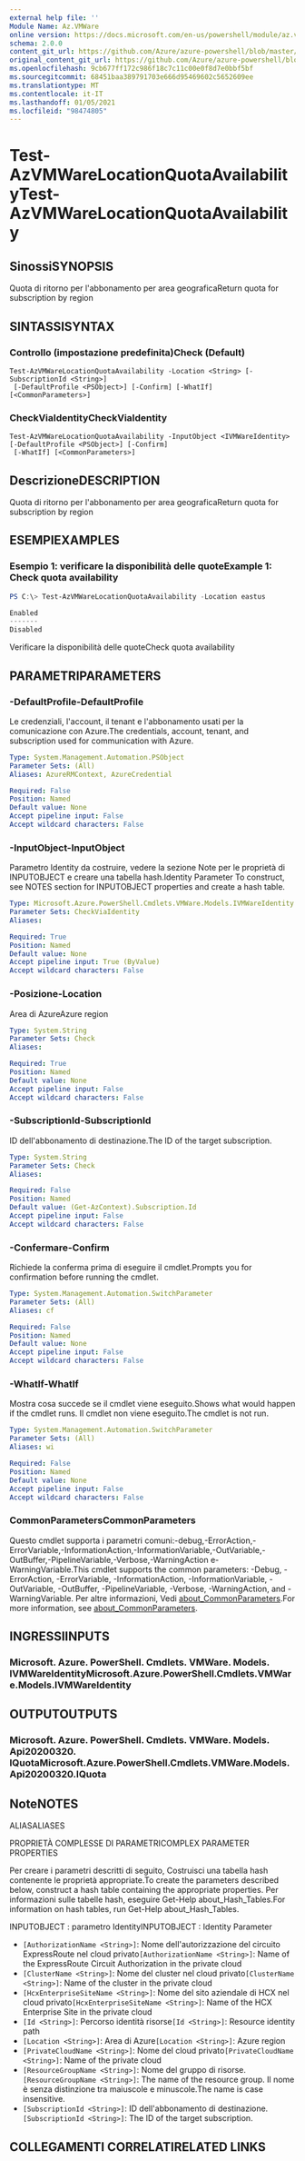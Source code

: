 ```yaml
---
external help file: ''
Module Name: Az.VMWare
online version: https://docs.microsoft.com/en-us/powershell/module/az.vmware/test-azvmwarelocationquotaavailability
schema: 2.0.0
content_git_url: https://github.com/Azure/azure-powershell/blob/master/src/VMWare/help/Test-AzVMWareLocationQuotaAvailability.md
original_content_git_url: https://github.com/Azure/azure-powershell/blob/master/src/VMWare/help/Test-AzVMWareLocationQuotaAvailability.md
ms.openlocfilehash: 9cb677ff172c986f18c7c11c00e0f8d7e0bbf5bf
ms.sourcegitcommit: 68451baa389791703e666d95469602c5652609ee
ms.translationtype: MT
ms.contentlocale: it-IT
ms.lasthandoff: 01/05/2021
ms.locfileid: "98474805"
---
```

# <span data-ttu-id="576ed-101">Test-AzVMWareLocationQuotaAvailability</span><span class="sxs-lookup"><span data-stu-id="576ed-101">Test-AzVMWareLocationQuotaAvailability</span></span>

## <span data-ttu-id="576ed-102">Sinossi</span><span class="sxs-lookup"><span data-stu-id="576ed-102">SYNOPSIS</span></span>
<span data-ttu-id="576ed-103">Quota di ritorno per l'abbonamento per area geografica</span><span class="sxs-lookup"><span data-stu-id="576ed-103">Return quota for subscription by region</span></span>

## <span data-ttu-id="576ed-104">SINTASSI</span><span class="sxs-lookup"><span data-stu-id="576ed-104">SYNTAX</span></span>

### <span data-ttu-id="576ed-105">Controllo (impostazione predefinita)</span><span class="sxs-lookup"><span data-stu-id="576ed-105">Check (Default)</span></span>
```
Test-AzVMWareLocationQuotaAvailability -Location <String> [-SubscriptionId <String>]
 [-DefaultProfile <PSObject>] [-Confirm] [-WhatIf] [<CommonParameters>]
```

### <span data-ttu-id="576ed-106">CheckViaIdentity</span><span class="sxs-lookup"><span data-stu-id="576ed-106">CheckViaIdentity</span></span>
```
Test-AzVMWareLocationQuotaAvailability -InputObject <IVMWareIdentity> [-DefaultProfile <PSObject>] [-Confirm]
 [-WhatIf] [<CommonParameters>]
```

## <span data-ttu-id="576ed-107">Descrizione</span><span class="sxs-lookup"><span data-stu-id="576ed-107">DESCRIPTION</span></span>
<span data-ttu-id="576ed-108">Quota di ritorno per l'abbonamento per area geografica</span><span class="sxs-lookup"><span data-stu-id="576ed-108">Return quota for subscription by region</span></span>

## <span data-ttu-id="576ed-109">ESEMPI</span><span class="sxs-lookup"><span data-stu-id="576ed-109">EXAMPLES</span></span>

### <span data-ttu-id="576ed-110">Esempio 1: verificare la disponibilità delle quote</span><span class="sxs-lookup"><span data-stu-id="576ed-110">Example 1: Check quota availability</span></span>
```powershell
PS C:\> Test-AzVMWareLocationQuotaAvailability -Location eastus

Enabled
-------
Disabled
```

<span data-ttu-id="576ed-111">Verificare la disponibilità delle quote</span><span class="sxs-lookup"><span data-stu-id="576ed-111">Check quota availability</span></span>

## <span data-ttu-id="576ed-112">PARAMETRI</span><span class="sxs-lookup"><span data-stu-id="576ed-112">PARAMETERS</span></span>

### <span data-ttu-id="576ed-113">-DefaultProfile</span><span class="sxs-lookup"><span data-stu-id="576ed-113">-DefaultProfile</span></span>
<span data-ttu-id="576ed-114">Le credenziali, l'account, il tenant e l'abbonamento usati per la comunicazione con Azure.</span><span class="sxs-lookup"><span data-stu-id="576ed-114">The credentials, account, tenant, and subscription used for communication with Azure.</span></span>

```yaml
Type: System.Management.Automation.PSObject
Parameter Sets: (All)
Aliases: AzureRMContext, AzureCredential

Required: False
Position: Named
Default value: None
Accept pipeline input: False
Accept wildcard characters: False
```

### <span data-ttu-id="576ed-115">-InputObject</span><span class="sxs-lookup"><span data-stu-id="576ed-115">-InputObject</span></span>
<span data-ttu-id="576ed-116">Parametro Identity da costruire, vedere la sezione Note per le proprietà di INPUTOBJECT e creare una tabella hash.</span><span class="sxs-lookup"><span data-stu-id="576ed-116">Identity Parameter To construct, see NOTES section for INPUTOBJECT properties and create a hash table.</span></span>

```yaml
Type: Microsoft.Azure.PowerShell.Cmdlets.VMWare.Models.IVMWareIdentity
Parameter Sets: CheckViaIdentity
Aliases:

Required: True
Position: Named
Default value: None
Accept pipeline input: True (ByValue)
Accept wildcard characters: False
```

### <span data-ttu-id="576ed-117">-Posizione</span><span class="sxs-lookup"><span data-stu-id="576ed-117">-Location</span></span>
<span data-ttu-id="576ed-118">Area di Azure</span><span class="sxs-lookup"><span data-stu-id="576ed-118">Azure region</span></span>

```yaml
Type: System.String
Parameter Sets: Check
Aliases:

Required: True
Position: Named
Default value: None
Accept pipeline input: False
Accept wildcard characters: False
```

### <span data-ttu-id="576ed-119">-SubscriptionId</span><span class="sxs-lookup"><span data-stu-id="576ed-119">-SubscriptionId</span></span>
<span data-ttu-id="576ed-120">ID dell'abbonamento di destinazione.</span><span class="sxs-lookup"><span data-stu-id="576ed-120">The ID of the target subscription.</span></span>

```yaml
Type: System.String
Parameter Sets: Check
Aliases:

Required: False
Position: Named
Default value: (Get-AzContext).Subscription.Id
Accept pipeline input: False
Accept wildcard characters: False
```

### <span data-ttu-id="576ed-121">-Confermare</span><span class="sxs-lookup"><span data-stu-id="576ed-121">-Confirm</span></span>
<span data-ttu-id="576ed-122">Richiede la conferma prima di eseguire il cmdlet.</span><span class="sxs-lookup"><span data-stu-id="576ed-122">Prompts you for confirmation before running the cmdlet.</span></span>

```yaml
Type: System.Management.Automation.SwitchParameter
Parameter Sets: (All)
Aliases: cf

Required: False
Position: Named
Default value: None
Accept pipeline input: False
Accept wildcard characters: False
```

### <span data-ttu-id="576ed-123">-WhatIf</span><span class="sxs-lookup"><span data-stu-id="576ed-123">-WhatIf</span></span>
<span data-ttu-id="576ed-124">Mostra cosa succede se il cmdlet viene eseguito.</span><span class="sxs-lookup"><span data-stu-id="576ed-124">Shows what would happen if the cmdlet runs.</span></span>
<span data-ttu-id="576ed-125">Il cmdlet non viene eseguito.</span><span class="sxs-lookup"><span data-stu-id="576ed-125">The cmdlet is not run.</span></span>

```yaml
Type: System.Management.Automation.SwitchParameter
Parameter Sets: (All)
Aliases: wi

Required: False
Position: Named
Default value: None
Accept pipeline input: False
Accept wildcard characters: False
```

### <span data-ttu-id="576ed-126">CommonParameters</span><span class="sxs-lookup"><span data-stu-id="576ed-126">CommonParameters</span></span>
<span data-ttu-id="576ed-127">Questo cmdlet supporta i parametri comuni:-debug,-ErrorAction,-ErrorVariable,-InformationAction,-InformationVariable,-OutVariable,-OutBuffer,-PipelineVariable,-Verbose,-WarningAction e-WarningVariable.</span><span class="sxs-lookup"><span data-stu-id="576ed-127">This cmdlet supports the common parameters: -Debug, -ErrorAction, -ErrorVariable, -InformationAction, -InformationVariable, -OutVariable, -OutBuffer, -PipelineVariable, -Verbose, -WarningAction, and -WarningVariable.</span></span> <span data-ttu-id="576ed-128">Per altre informazioni, Vedi [about_CommonParameters](http://go.microsoft.com/fwlink/?LinkID=113216).</span><span class="sxs-lookup"><span data-stu-id="576ed-128">For more information, see [about_CommonParameters](http://go.microsoft.com/fwlink/?LinkID=113216).</span></span>

## <span data-ttu-id="576ed-129">INGRESSI</span><span class="sxs-lookup"><span data-stu-id="576ed-129">INPUTS</span></span>

### <span data-ttu-id="576ed-130">Microsoft. Azure. PowerShell. Cmdlets. VMWare. Models. IVMWareIdentity</span><span class="sxs-lookup"><span data-stu-id="576ed-130">Microsoft.Azure.PowerShell.Cmdlets.VMWare.Models.IVMWareIdentity</span></span>

## <span data-ttu-id="576ed-131">OUTPUT</span><span class="sxs-lookup"><span data-stu-id="576ed-131">OUTPUTS</span></span>

### <span data-ttu-id="576ed-132">Microsoft. Azure. PowerShell. Cmdlets. VMWare. Models. Api20200320. IQuota</span><span class="sxs-lookup"><span data-stu-id="576ed-132">Microsoft.Azure.PowerShell.Cmdlets.VMWare.Models.Api20200320.IQuota</span></span>

## <span data-ttu-id="576ed-133">Note</span><span class="sxs-lookup"><span data-stu-id="576ed-133">NOTES</span></span>

<span data-ttu-id="576ed-134">ALIAS</span><span class="sxs-lookup"><span data-stu-id="576ed-134">ALIASES</span></span>

<span data-ttu-id="576ed-135">PROPRIETÀ COMPLESSE DI PARAMETRI</span><span class="sxs-lookup"><span data-stu-id="576ed-135">COMPLEX PARAMETER PROPERTIES</span></span>

<span data-ttu-id="576ed-136">Per creare i parametri descritti di seguito, Costruisci una tabella hash contenente le proprietà appropriate.</span><span class="sxs-lookup"><span data-stu-id="576ed-136">To create the parameters described below, construct a hash table containing the appropriate properties.</span></span> <span data-ttu-id="576ed-137">Per informazioni sulle tabelle hash, eseguire Get-Help about_Hash_Tables.</span><span class="sxs-lookup"><span data-stu-id="576ed-137">For information on hash tables, run Get-Help about_Hash_Tables.</span></span>


<span data-ttu-id="576ed-138">INPUTOBJECT <IVMWareIdentity> : parametro Identity</span><span class="sxs-lookup"><span data-stu-id="576ed-138">INPUTOBJECT <IVMWareIdentity>: Identity Parameter</span></span>
  - <span data-ttu-id="576ed-139">`[AuthorizationName <String>]`: Nome dell'autorizzazione del circuito ExpressRoute nel cloud privato</span><span class="sxs-lookup"><span data-stu-id="576ed-139">`[AuthorizationName <String>]`: Name of the ExpressRoute Circuit Authorization in the private cloud</span></span>
  - <span data-ttu-id="576ed-140">`[ClusterName <String>]`: Nome del cluster nel cloud privato</span><span class="sxs-lookup"><span data-stu-id="576ed-140">`[ClusterName <String>]`: Name of the cluster in the private cloud</span></span>
  - <span data-ttu-id="576ed-141">`[HcxEnterpriseSiteName <String>]`: Nome del sito aziendale di HCX nel cloud privato</span><span class="sxs-lookup"><span data-stu-id="576ed-141">`[HcxEnterpriseSiteName <String>]`: Name of the HCX Enterprise Site in the private cloud</span></span>
  - <span data-ttu-id="576ed-142">`[Id <String>]`: Percorso identità risorse</span><span class="sxs-lookup"><span data-stu-id="576ed-142">`[Id <String>]`: Resource identity path</span></span>
  - <span data-ttu-id="576ed-143">`[Location <String>]`: Area di Azure</span><span class="sxs-lookup"><span data-stu-id="576ed-143">`[Location <String>]`: Azure region</span></span>
  - <span data-ttu-id="576ed-144">`[PrivateCloudName <String>]`: Nome del cloud privato</span><span class="sxs-lookup"><span data-stu-id="576ed-144">`[PrivateCloudName <String>]`: Name of the private cloud</span></span>
  - <span data-ttu-id="576ed-145">`[ResourceGroupName <String>]`: Nome del gruppo di risorse.</span><span class="sxs-lookup"><span data-stu-id="576ed-145">`[ResourceGroupName <String>]`: The name of the resource group.</span></span> <span data-ttu-id="576ed-146">Il nome è senza distinzione tra maiuscole e minuscole.</span><span class="sxs-lookup"><span data-stu-id="576ed-146">The name is case insensitive.</span></span>
  - <span data-ttu-id="576ed-147">`[SubscriptionId <String>]`: ID dell'abbonamento di destinazione.</span><span class="sxs-lookup"><span data-stu-id="576ed-147">`[SubscriptionId <String>]`: The ID of the target subscription.</span></span>

## <span data-ttu-id="576ed-148">COLLEGAMENTI CORRELATI</span><span class="sxs-lookup"><span data-stu-id="576ed-148">RELATED LINKS</span></span>

